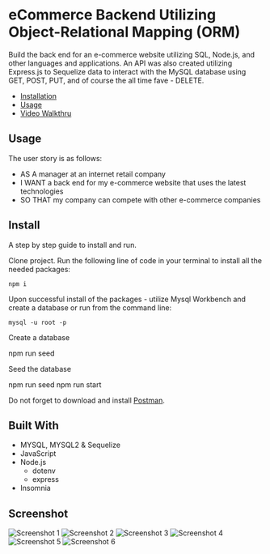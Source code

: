 # eCommerce Backend Utilizing Object-Relational Mapping (ORM)

Build the back end for an e-commerce website utilizing SQL, Node.js, and other languages and applications. An API was also created utilizing Express.js to Sequelize data to interact with the MySQL database using GET, POST, PUT, and of course the all time fave - DELETE.

- [Installation](https://github.com/maximosandoval/ecommerce-backend#install)
- [Usage](https://github.com/maximosandoval/ecommerce-backend#usage)
- [Video Walkthru](https://media.publit.io/file/DU/Module-13-walkthru-y.mp4)

## Usage

The user story is as follows:

- AS A manager at an internet retail company
- I WANT a back end for my e-commerce website that uses the latest technologies
- SO THAT my company can compete with other e-commerce companies

## Install

A step by step guide to install and run.

Clone project. Run the following line of code in your terminal to install all the needed packages:

    npm i

Upon successful install of the packages - utilize Mysql Workbench and create a database or run from the command line:

    mysql -u root -p

Create a database

npm run seed

Seed the database

npm run seed
npm run start

Do not forget to download and install [Postman](https://www.postman.com/downloads/).

## Built With

- MYSQL, MYSQL2 & Sequelize
- JavaScript
- Node.js
  - dotenv
  - express
- Insomnia

## Screenshot

![Screenshot 1](https://media.publit.io/file/DU/screenshot-13-1.png)
![Screenshot 2](https://media.publit.io/file/DU/screenshot-13-2.png)
![Screenshot 3](https://media.publit.io/file/DU/screenshot-13-3.png)
![Screenshot 4](https://media.publit.io/file/DU/screenshot-13-4.png)
![Screenshot 5](https://media.publit.io/file/DU/screenshot-13-5.png)
![Screenshot 6](https://media.publit.io/file/DU/screenshot-13-6.png)
